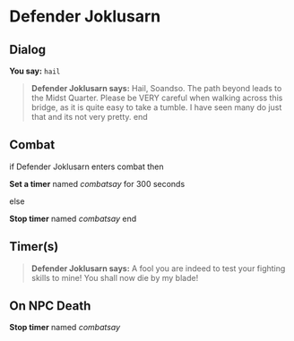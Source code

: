 # Defender Joklusarn


## Dialog

**You say:** `hail`



>**Defender Joklusarn says:** Hail, Soandso. The path beyond leads to the Midst Quarter. Please be VERY careful when walking across this bridge, as it is quite easy to take a tumble.  I have seen many do just that and its not very pretty.
end



## Combat

if Defender Joklusarn enters combat  then


**Set a timer** named *combatsay* for 300 seconds

else


**Stop timer** named *combatsay*
end



## Timer(s)

>**Defender Joklusarn says:** A fool you are indeed to test your fighting skills to mine!  You shall now die by my blade!


## On NPC Death

**Stop timer** named *combatsay*